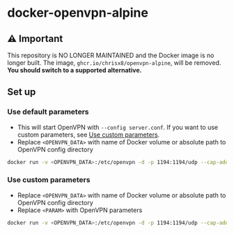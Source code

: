 # docker-openvpn-alpine

## ⚠ Important

This repository is NO LONGER MAINTAINED and the Docker image is no longer built. The image, `ghcr.io/chrisx8/openvpn-alpine`, will be removed. **You should switch to a supported alternative.**

## Set up

### Use default parameters

- This will start OpenVPN with `--config server.conf`. If you want to use custom parameters, see [Use custom parameters](#use-custom-parameters).
- Replace `<OPENVPN_DATA>` with name of Docker volume or absolute path to OpenVPN config directory

```bash
docker run -v <OPENVPN_DATA>:/etc/openvpn -d -p 1194:1194/udp --cap-add=NET_ADMIN ghcr.io/chrisx8/openvpn-alpine
```

### Use custom parameters

- Replace `<OPENVPN_DATA>` with name of Docker volume or absolute path to OpenVPN config directory
- Replace `<PARAM>` with OpenVPN parameters

```bash
docker run -v <OPENVPN_DATA>:/etc/openvpn -d -p 1194:1194/udp --cap-add=NET_ADMIN ghcr.io/chrisx8/openvpn-alpine ovpn-start <PARAM>
```
